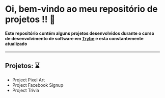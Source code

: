 Oi, bem-vindo ao meu repositório de projetos !! :rocket:
==========================

#### Este repositório contém alguns projetos desenvolvidos durante o curso de desenvolvimento de software em [Trybe](https://www.betrybe.com/) e esta constantemente atualizado
---

## Projetos: :hourglass:
   
   * Project Pixel Art
   * Project Facebook Signup
   * Project Trivia
  


